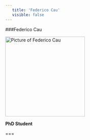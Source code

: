 ```yaml
---
   title: 'Federico Cau'
   visible: false
---
```

   
   ###Federico Cau
   
   <img src="/lab/user/pages/02.people/20.cau.federico/img/noimage.png" alt="Picture of Federico Cau" style="height: 250px">
   
   **PhD Student**
   
   ===